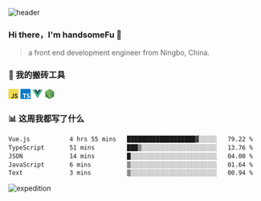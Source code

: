 ![header](https://raw.githubusercontent.com/fzq1998/fzq1998/master/header.png)

### Hi there，I'm handsomeFu 👋

> a front end development engineer from Ningbo, China.

### 🔧 我的搬砖工具
<code><img height="20" src="https://raw.githubusercontent.com/github/explore/80688e429a7d4ef2fca1e82350fe8e3517d3494d/topics/javascript/javascript.png" alt="javascript"></code>
<code><img height="20" src="https://raw.githubusercontent.com/github/explore/80688e429a7d4ef2fca1e82350fe8e3517d3494d/topics/typescript/typescript.png" alt="typescript"></code>
<code><img height="20" src="https://raw.githubusercontent.com/github/explore/80688e429a7d4ef2fca1e82350fe8e3517d3494d/topics/vue/vue.png" alt="vue"></code>
<code><img height="20" src="https://raw.githubusercontent.com/github/explore/80688e429a7d4ef2fca1e82350fe8e3517d3494d/topics/nodejs/nodejs.png" alt="nodejs"></code>



### 📊 这周我都写了什么
<!--START_SECTION:waka-->

```txt
Vue.js           4 hrs 55 mins   ███████████████████▓░░░░░   79.22 %
TypeScript       51 mins         ███▒░░░░░░░░░░░░░░░░░░░░░   13.76 %
JSON             14 mins         █░░░░░░░░░░░░░░░░░░░░░░░░   04.00 %
JavaScript       6 mins          ▒░░░░░░░░░░░░░░░░░░░░░░░░   01.64 %
Text             3 mins          ▒░░░░░░░░░░░░░░░░░░░░░░░░   00.94 %
```

<!--END_SECTION:waka-->


![expedition](https://raw.githubusercontent.com/fzq1998/fzq1998/master/expedition.gif)

